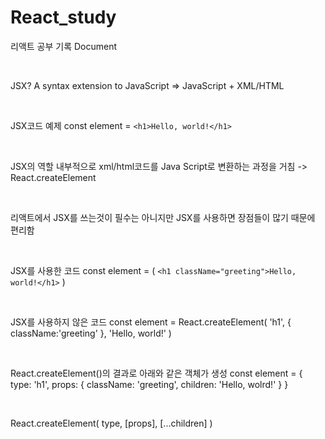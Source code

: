 # React_study

리액트 공부 기록 Document

<br>

JSX?
A syntax extension to JavaScript
=> JavaScript + XML/HTML

<br>

JSX코드 예제
const element = ```<h1>Hello, world!</h1>```

<br>

JSX의 역할
내부적으로 xml/html코드를 Java Script로 변환하는 과정을 거침 -> React.createElement

<br>
 
리액트에서 JSX를 쓰는것이 필수는 아니지만
JSX를 사용하면 장점들이 많기 때문에 편리함

<br>

JSX를 사용한 코드
const element = ( ```<h1 className="greeting">Hello, world!</h1>``` )

<br>

JSX를 사용하지 않은 코드
const element = React.createElement( 'h1', { className:'greeting' }, 'Hello, world!' )

<br>

React.createElement()의 결과로 아래와 같은 객체가 생성
const element = {
type: 'h1',
props: {
  className: 'greeting',
  children: 'Hello, wolrd!'
  }
}

<br>

React.createElement(
type,
[props],
[...children]
)
